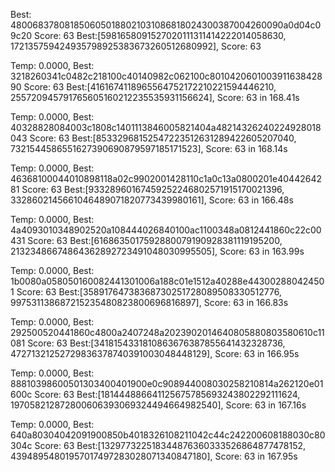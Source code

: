 Best: 4800683780818506050188021031086818024300387004260090a0d04c09c20 Score: 63
Best:[5981658091527020111311414222014058630, 172135759424935798925383673260512680992], Score: 63

Temp: 0.0000, Best: 3218260341c0482c218100c40140982c062100c801042060100391163842890 Score: 63
Best:[4161674118965564752172210221594446210, 255720945791765605160212235535931156624], Score: 63 in 168.41s

Temp: 0.0000, Best: 40328828084003c1808c1401113846005821404a48214326240224928018043 Score: 63
Best:[85332968152547223512631289422605207040, 7321544586551627390690879597185171523], Score: 63 in 168.14s

Temp: 0.0000, Best: 46368100044010898118a02c9902001428110c1a0c13a0800201e4044264281 Score: 63
Best:[93328960167459252246802571915170021396, 3328602145661046489071820773439980161], Score: 63 in 166.48s

Temp: 0.0000, Best: 4a4093010348902520a108444026840100ac1100348a0812441860c22c00431 Score: 63
Best:[6168635017592880079190928381119195200, 21323486674864362892723491048030995505], Score: 63 in 163.99s

Temp: 0.0000, Best: 1b0080a058050160082441301006a188c01e1512a40288e443002880424501 Score: 63
Best:[35891764738368730251728089508330512776, 997531138687215235480823800696816897], Score: 63 in 166.83s

Temp: 0.0000, Best: 292500520441860c4800a2407248a2023902014640805880803580610c11081 Score: 63
Best:[3418154331810863676387855641432328736, 47271321252729836378740391003048448129], Score: 63 in 166.95s

Temp: 0.0000, Best: 88810398600501303400401900e0c908944008030258210814a262120e01600c Score: 63
Best:[181444886641125675785693243802292111624, 197058212872800606393069324494664982540], Score: 63 in 167.16s

Temp: 0.0000, Best: 640a80304042091900850b4018326108211042c44c242200608188030c80304c Score: 63
Best:[132977322518344876360333526864877478152, 43948954801957017497283028071340847180], Score: 63 in 167.95s